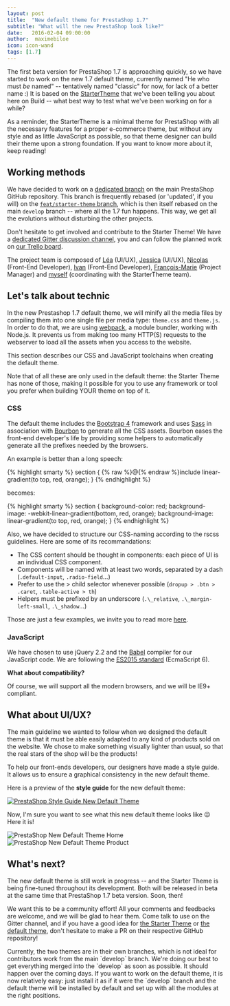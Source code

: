 ```yaml
---
layout: post
title:  "New default theme for PrestaShop 1.7"
subtitle: "What will the new PrestaShop look like?"
date:   2016-02-04 09:00:00
author:  maximebiloe
icon: icon-wand
tags: [1.7]
---
```


The first beta version for PrestaShop 1.7 is approaching quickly, so we have started to work on the new 1.7 default theme, currently named "He who must *be* named" -- tentatively named "classic" for now, for lack of a better name :) It is based on the [StarterTheme](http://build.prestashop.com/tag/starter-theme/) that we've been telling you about here on Build -- what best way to test what we've been working on for a while?

As a reminder, the StarterTheme is a minimal theme for PrestaShop with all the necessary features for a proper e-commerce theme, but without any style and as little JavaScript as possible, so that theme designer can build their theme upon a strong foundation. If you want to know more about it, keep reading!

## Working methods

We have decided to work on a [dedicated branch](https://github.com/PrestaShop/PrestaShop/tree/feat/classic) on the main PrestaShop GitHub repository. This branch is frequently rebased (or 'updated', if you will) on the [`feat/starter-theme` branch](https://github.com/PrestaShop/PrestaShop/tree/feat/starter-theme), which is then itself rebased on the main `develop` branch -- where all the 1.7 fun happens. This way, we get all the evolutions without disturbing the other projects.

Don't hesitate to get involved and contribute to the Starter Theme! We have a [dedicated Gitter discussion channel](https://gitter.im/PrestaShop/StarterTheme), you and can follow the planned work on [our Trello board](https://trello.com/b/FPwYidfj/prestashop-startertheme).

The project team is composed of [Léa](https://www.behance.net/leamendes) (UI/UX), [Jessica](https://www.behance.net/jessicagantier) (UI/UX), [Nicolas](https://github.com/nihco2) (Front-End Developer), [Ivan](https://github.com/ishcherbakov) (Front-End Developer), [François-Marie](https://github.com/djfm) (Project Manager) and [myself](https://github.com/maximebiloe) (coordinating with the StarterTheme team).

## Let's talk about technic

In the new Prestashop 1.7 default theme, we will minify all the media files by compiling them into one single file per media type: `theme.css` and `theme.js`.
In order to do that, we are using [webpack](https://webpack.github.io), a module bundler, working with Node.js.
It prevents us from making too many HTTP(S) requests to the webserver to load all the assets when you access to the website.

<div class="alert alert-note" role="alert">
This section describes our CSS and JavaScript toolchains when creating the default theme.

Note that of all these are only used in the default theme: the Starter Theme has none of those, making it possible for you to use any framework or tool you prefer when building YOUR theme on top of it.
</div>

### CSS

The default theme includes the [Bootstrap 4](http://v4-alpha.getbootstrap.com) framework and uses [Sass](http://sass-lang.com) in association with [Bourbon](http://bourbon.io) to generate all the CSS assets. Bourbon eases the front-end developer's life by providing some helpers to automatically generate all the prefixes needed by the browsers.

An example is better than a long speech:

{% highlight smarty %}
section {
  {% raw %}@{% endraw %}include linear-gradient(to top, red, orange);
}
{% endhighlight %}

becomes:

{% highlight smarty %}
section {
  background-color: red;
  background-image: -webkit-linear-gradient(bottom, red, orange);
  background-image:         linear-gradient(to top, red, orange);
}
{% endhighlight %}

Also, we have decided to structure our CSS-naming according to the rscss guidelines.
Here are some of its recommandations:

* The CSS content should be thought in components: each piece of UI is an individual CSS component.
* Components will be named with at least two words, separated by a dash (`.default-input`, `.radio-field`...)
* Prefer to use the > child selector whenever possible (`dropup > .btn > .caret`, `.table-active > th`)
* Helpers must be prefixed by an underscore (`.\_relative`, `.\_margin-left-small`, `.\_shadow`...)

Those are just a few examples, we invite you to read more [here](http://rscss.io).


### JavaScript

We have chosen to use jQuery 2.2 and the [Babel](https://babeljs.io) compiler for our JavaScript code. We are following the [ES2015 standard](https://babeljs.io/docs/learn-es2015) (EcmaScript 6).

**What about compatibility?**

Of course, we will support all the modern browsers, and we will be IE9+ compliant.


## What about UI/UX?

The main guideline we wanted to follow when we designed the default theme is that it must be able easily adapted to any kind of products sold on the website. We chose to make something visually lighter than usual, so that the real stars of the shop will be the products!

To help our front-ends developers, our designers have made a style guide. It allows us to ensure a graphical consistency in the new default theme.

Here is a preview of the **style guide** for the new default theme:

[![PrestaShop Style Guide New Default Theme](/assets/images/2016/02/style-guide-new-default-theme-mini.png)](/assets/images/2016/02/style-guide-new-default-theme.png)

Now, I'm sure you want to see what this new default theme looks like :wink: Here it is!

![PrestaShop New Default Theme Home](/assets/images/2016/02/new-default-theme-home.png)
![PrestaShop New Default Theme Product](/assets/images/2016/02/new-default-theme-product.png)


## What's next?

The new default theme is still work in progress -- and the Starter Theme is being fine-tuned throughout its development. Both will be released in beta at the same time that PrestaShop 1.7 beta version. Soon, then!

We want this to be a community effort! All your comments and feedbacks are welcome, and we will be glad to hear them. Come talk to use on the Gitter channel, and if you have a good idea for [the Starter Theme](https://github.com/PrestaShop/PrestaShop/tree/feat/starter-theme) or [the default theme](https://github.com/PrestaShop/PrestaShop/tree/feat/classic), don't hesitate to make a PR on their respective GitHub repository!

<div class="alert alert-note" role="alert">
Currently, the two themes are in their own branches, which is not ideal for contributors work from the main `develop` branch. We're doing our best to get everything merged into the `develop` as soon as possible. It should happen over the coming days. If you want to work on the default theme, it is now relatively easy: just install it as if it were the `develop` branch and the default theme will be installed by default and set up with all the modules at the right positions.
</div>
